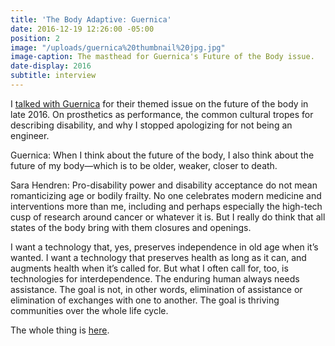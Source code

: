 ```yaml
---
title: 'The Body Adaptive: Guernica'
date: 2016-12-19 12:26:00 -05:00
position: 2
image: "/uploads/guernica%20thumbnail%20jpg.jpg"
image-caption: The masthead for Guernica's Future of the Body issue.
date-display: 2016
subtitle: interview
---
```


I [talked with Guernica](https://www.guernicamag.com/sara-hendren-the-body-adaptive/) for their themed issue on the future of the body in late 2016. On prosthetics as performance, the common cultural tropes for describing disability, and why I stopped apologizing for not being an engineer.

Guernica: When I think about the future of the body, I also think about the future of my body—which is to be older, weaker, closer to death.

Sara Hendren: Pro-disability power and disability acceptance do not mean romanticizing age or bodily frailty. No one celebrates modern medicine and interventions more than me, including and perhaps especially the high-tech cusp of research around cancer or whatever it is. But I really do think that all states of the body bring with them closures and openings.

I want a technology that, yes, preserves independence in old age when it’s wanted. I want a technology that preserves health as long as it can, and augments health when it’s called for. But what I often call for, too, is technologies for interdependence. The enduring human always needs assistance. The goal is not, in other words, elimination of assistance or elimination of exchanges with one to another. The goal is thriving communities over the whole life cycle.

The whole thing is [here](https://www.guernicamag.com/sara-hendren-the-body-adaptive/).